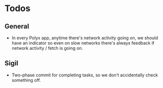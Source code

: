 # Todos

## General
- In every Polyx app, anytime there's network activity going on, we should have an indicator so even on slow networks there's always feedback if network activity / fetch is going on.

## Sigil
- Two-phase commit for completing tasks, so we don't accidentally check something off.
